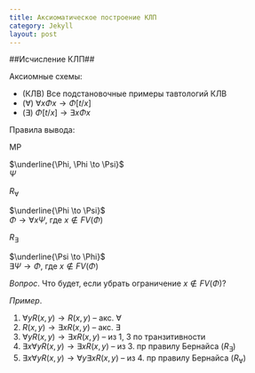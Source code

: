 ```yaml
---
title: Аксиоматическое построение КЛП 
category: Jekyll
layout: post
---
```



##Исчисление КЛП##

Аксиомные схемы:
*  (КЛВ) Все подстановочные примеры тавтологий КЛВ
*  ($\forall$) $\forall x \Phi x \to \Phi [t/x]$
*  ($\exists$) $\Phi[t/x] \to \exists x \Phi x$

Правила вывода:

MP 

$\underline{\Phi, \Phi \to \Psi}$ <br/>
$\Psi$

$R_\forall$

$\underline{\Phi \to \Psi}$ <br/>
$\Phi \to \forall x \Psi$, где $x \not \in FV(\Phi)$ 

$R_\exists$

$\underline{\Psi \to \Phi}$ <br/>
$\exists  \Psi \to \Phi$, где $x \not \in FV(\Phi)$


*Вопрос*. Что будет, если убрать ограничение $x \not \in FV(\Phi)$?

*Пример*.
1. $\forall y R(x, y) \to R(x, y)$ – акс. $\forall$
2. $R(x, y) \to \exists x R(x, y)$ – акс. $\exists$ 
3. $\forall y R(x, y) \to  \exists x R(x, y)$ – из 1, 3 по транзитивности
4. $\exists x \forall y R(x, y) \to  \exists x R(x, y)$ – из 3. пр правилу Бернайса ($R_\exists$)
5. $\exists x \forall y R(x, y) \to  \forall y \exists x R(x, y)$ – из 4. пр правилу Бернайса ($R_\forall$)
